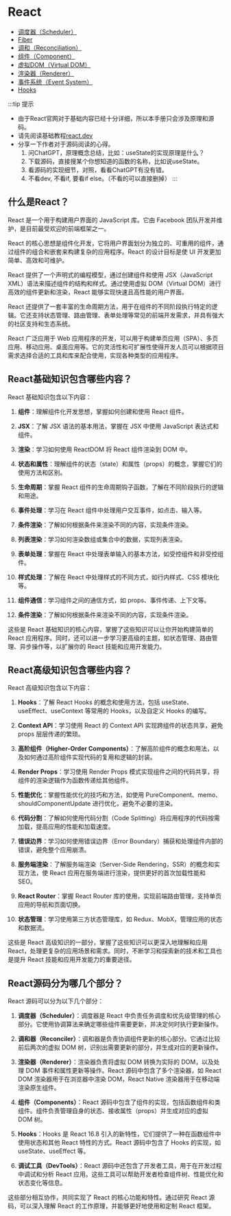 # React

- [调度器（Scheduler）](scheduler.md)
- [Fiber](fiber.md)
- [调和（Reconciliation）](reconciliation.md)
- [组件（Component）](component.md)
- [虚拟DOM（Virtual DOM）](virtual_dom.md)
- [渲染器（Renderer）](renderer.md)
- [事件系统（Event System）](event_system.md)
- [Hooks](hooks.md)

:::tip 提示
- 由于React官网对于基础内容已经十分详细，所以本手册只会涉及原理和源码。
- 请先阅读基础教程[react.dev](https://react.dev/)
- 分享一下作者对于源码阅读的心得。
	1. 问ChatGPT，原理概念总结，比如：useState的实现原理是什么？
	2. 下载源码，直接搜某个你想知道的函数的名称，比如说useState。
	3. 看源码的实现细节，对照，看看ChatGPT有没有错。
	4. 不看dev, 不看if, 要看if else。（不看的可以直接删掉）
  :::


## 什么是React？
React 是一个用于构建用户界面的 JavaScript 库。它由 Facebook 团队开发并维护，是目前最受欢迎的前端框架之一。

React 的核心思想是组件化开发，它将用户界面划分为独立的、可重用的组件，通过组件的组合和嵌套来构建复杂的应用程序。React 的设计目标是使 UI 开发更加简单、高效和可维护。

React 提供了一个声明式的编程模型，通过创建组件和使用 JSX（JavaScript XML）语法来描述组件的结构和样式。通过使用虚拟 DOM（Virtual DOM）进行高效的组件更新和渲染，React 能够实现快速且高性能的用户界面。

React 还提供了一套丰富的生命周期方法，用于在组件的不同阶段执行特定的逻辑。它还支持状态管理、路由管理、表单处理等常见的前端开发需求，并具有强大的社区支持和生态系统。

React 广泛应用于 Web 应用程序的开发，可以用于构建单页应用（SPA）、多页应用、移动应用、桌面应用等。它的灵活性和可扩展性使得开发人员可以根据项目需求选择合适的工具和库来配合使用，实现各种类型的应用程序。

## React基础知识包含哪些内容？
React 基础知识包含以下内容：

1. **组件**：理解组件化开发思想，掌握如何创建和使用 React 组件。

2. **JSX**：了解 JSX 语法的基本用法，掌握在 JSX 中使用 JavaScript 表达式和组件。

3. **渲染**：学习如何使用 ReactDOM 将 React 组件渲染到 DOM 中。

4. **状态和属性**：理解组件的状态（state）和属性（props）的概念，掌握它们的使用方法和区别。

5. **生命周期**：掌握 React 组件的生命周期钩子函数，了解在不同阶段执行的逻辑和用途。

6. **事件处理**：学习在 React 组件中处理用户交互事件，如点击、输入等。

7. **条件渲染**：了解如何根据条件来渲染不同的内容，实现条件渲染。

8. **列表渲染**：学习如何渲染数组或集合中的数据，实现列表渲染。

9. **表单处理**：掌握在 React 中处理表单输入的基本方法，如受控组件和非受控组件。

10. **样式处理**：了解在 React 中处理样式的不同方式，如行内样式、CSS 模块化等。

11. **组件通信**：学习组件之间的通信方式，如 props、事件传递、上下文等。

12. **条件渲染**：了解如何根据条件来渲染不同的内容，实现条件渲染。

这些是 React 基础知识的核心内容，掌握了这些知识可以让你开始构建简单的 React 应用程序。同时，还可以进一步学习更高级的主题，如状态管理、路由管理、异步操作等，以扩展你的 React 技能和应用开发能力。

## React高级知识包含哪些内容？
React 高级知识包含以下内容：

1. **Hooks**：了解 React Hooks 的概念和使用方法，包括 useState、useEffect、useContext 等常用的 Hooks，以及自定义 Hooks 的编写。

2. **Context API**：学习使用 React 的 Context API 实现跨组件的状态共享，避免 props 层层传递的繁琐。

3. **高阶组件（Higher-Order Components）**：了解高阶组件的概念和用法，以及如何通过高阶组件实现代码的复用和逻辑的封装。

4. **Render Props**：学习使用 Render Props 模式实现组件之间的代码共享，将组件的渲染逻辑作为函数传递给其他组件。

5. **性能优化**：掌握性能优化的技巧和方法，如使用 PureComponent、memo、shouldComponentUpdate 进行优化，避免不必要的渲染。

6. **代码分割**：了解如何使用代码分割（Code Splitting）将应用程序的代码按需加载，提高应用的性能和加载速度。

7. **错误边界**：学习如何使用错误边界（Error Boundary）捕获和处理组件内部的错误，避免整个应用崩溃。

8. **服务端渲染**：了解服务端渲染（Server-Side Rendering，SSR）的概念和实现方法，使 React 应用在服务端进行渲染，提供更好的首次加载性能和 SEO。

9. **React Router**：掌握 React Router 库的使用，实现前端路由管理，支持单页应用的导航和页面切换。

10. **状态管理**：学习使用第三方状态管理库，如 Redux、MobX，管理应用的状态和数据流。

这些是 React 高级知识的一部分，掌握了这些知识可以更深入地理解和应用 React，处理更复杂的应用场景和需求。同时，不断学习和探索新的技术和工具也是提升 React 技能和应用开发能力的重要途径。

## React源码分为哪几个部分？
React 源码可以分为以下几个部分：

1. **调度器（Scheduler）**：调度器是 React 中负责任务调度和优先级管理的核心部分。它使用协调算法来确定哪些组件需要更新，并决定何时执行更新操作。

2. **调和器（Reconciler）**：调和器是负责协调组件更新的核心部分。它通过比较前后两次的虚拟 DOM 树，识别出需要更新的部分，并生成对应的更新操作。

3. **渲染器（Renderer）**：渲染器负责将虚拟 DOM 转换为实际的 DOM，以及处理 DOM 事件和属性更新等操作。React 源码中包含了多个渲染器，如 React DOM 渲染器用于在浏览器中渲染 DOM，React Native 渲染器用于在移动端渲染原生组件。

4. **组件（Components）**：React 源码中包含了组件的实现，包括函数组件和类组件。组件负责管理自身的状态、接收属性（props）并生成对应的虚拟 DOM 树。

5. **Hooks**：Hooks 是 React 16.8 引入的新特性，它们提供了一种在函数组件中使用状态和其他 React 特性的方式。React 源码中包含了 Hooks 的实现，如 useState、useEffect 等。

6. **调试工具（DevTools）**：React 源码中还包含了开发者工具，用于在开发过程中调试和分析 React 应用。这些工具可以帮助开发者检查组件树、性能优化和状态变化等信息。

这些部分相互协作，共同实现了 React 的核心功能和特性。通过研究 React 源码，可以深入理解 React 的工作原理，并能够更好地使用和定制 React 框架。
